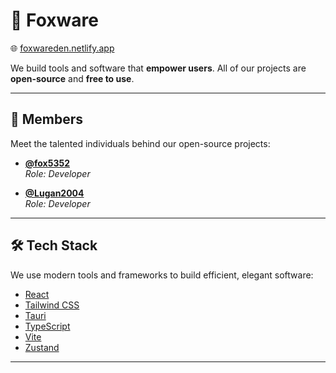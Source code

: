 # 🦊 Foxware

🌐 [foxwareden.netlify.app](https://foxwareden.netlify.app/)

We build tools and software that **empower users**. All of our projects are **open-source** and **free to use**.

---

## 👥 Members

Meet the talented individuals behind our open-source projects:

- **[@fox5352](https://github.com/fox5352)**  
  _Role: Developer_

- **[@Lugan2004](https://github.com/Lugan2004)**  
  _Role: Developer_

---

## 🛠 Tech Stack

We use modern tools and frameworks to build efficient, elegant software:

- [React](https://reactjs.org/)
- [Tailwind CSS](https://tailwindcss.com/)
- [Tauri](https://tauri.app/)
- [TypeScript](https://www.typescriptlang.org/)
- [Vite](https://vitejs.dev/)
- [Zustand](https://github.com/pmndrs/zustand)

---
